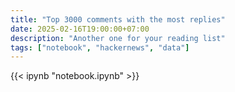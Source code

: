 ```yaml
---
title: "Top 3000 comments with the most replies"
date: 2025-02-16T19:00:00+07:00
description: "Another one for your reading list"
tags: ["notebook", "hackernews", "data"]
---
```


<style>
  .dataframe td {
    max-width: 400px;
  }
</style>


{{< ipynb "notebook.ipynb" >}}
